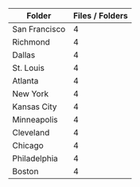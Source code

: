 | Folder        |   Files / Folders |
|---------------|-------------------|
| San Francisco |                 4 |
| Richmond      |                 4 |
| Dallas        |                 4 |
| St. Louis     |                 4 |
| Atlanta       |                 4 |
| New York      |                 4 |
| Kansas City   |                 4 |
| Minneapolis   |                 4 |
| Cleveland     |                 4 |
| Chicago       |                 4 |
| Philadelphia  |                 4 |
| Boston        |                 4 |